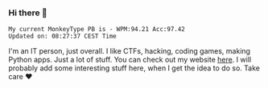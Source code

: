### Hi there 👋
<!-- PB START -->
```
My current MonkeyType PB is - WPM:94.21 Acc:97.42
Updated on: 08:27:37 CEST Time
```
<!-- PB END -->
I'm an IT person, just overall. I like CTFs, hacking, coding games, making Python apps. Just a lot of stuff.
You can check out my website [here](https://skill3472.github.io/).
I will probably add some interesting stuff here, when I get the idea to do so. Take care ❤️
